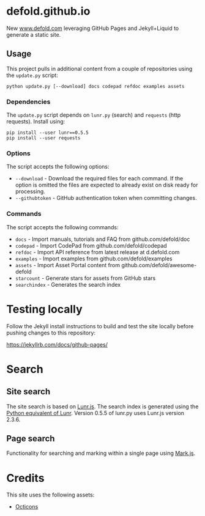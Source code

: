 # defold.github.io

New www.defold.com leveraging GitHub Pages and Jekyll+Liquid to generate a static site.

## Usage
This project pulls in additional content from a couple of repositories using the `update.py` script:

```
python update.py [--download] docs codepad refdoc examples assets
```

### Dependencies
The `update.py` script depends on `lunr.py` (search) and `requests` (http requests). Install using:

```
pip install --user lunr==0.5.5
pip install --user requests
```

### Options
The script accepts the following options:

* `--download` - Download the required files for each command. If the option is omitted the files are expected to already exist on disk ready for processing.
* `--githubtoken` - GitHub authentication token when committing changes.

### Commands
The script accepts the following commands:

* `docs` - Import manuals, tutorials and FAQ from github.com/defold/doc
* `codepad` - Import CodePad from github.com/defold/codepad
* `refdoc` - Import API reference from latest release at d.defold.com
* `examples` - Import examples from github.com/defold/examples
* `assets` - Import Asset Portal content from github.com/defold/awesome-defold
* `starcount` - Generate stars for assets from GitHub stars
* `searchindex` - Generates the search index


# Testing locally
Follow the Jekyll install instructions to build and test the site locally before pushing changes to this repository:

https://jekyllrb.com/docs/github-pages/


# Search

## Site search
The site search is based on [Lunr.js](https://github.com/olivernn/lunr.js). The search index is generated using the [Python equivalent of Lunr](https://github.com/yeraydiazdiaz/lunr.py). Version 0.5.5 of lunr.py uses Lunr.js version 2.3.6.

## Page search
Functionality for searching and marking within a single page using [Mark.js](https://markjs.io/).


# Credits

This site uses the following assets:

* [Octicons](https://octicons.github.com/)
